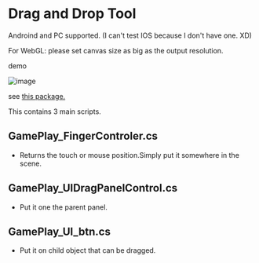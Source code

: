 # Drag and Drop Tool

Androind and PC supported.  (I can't test IOS because I don't have one. XD)

For WebGL: please set canvas size as big as the output resolution.

demo

![image](https://i.imgur.com/TFHXw8i.gif)

see [this package.](https://github.com/Lontoone/MyUnityToolLab/blob/master/DragAndDrop/DragAndDrop_DEMOGame.unitypackage)

This contains 3 main scripts.

## GamePlay_FingerControler.cs

- Returns the touch or mouse position.Simply put it somewhere in the scene.

## GamePlay_UIDragPanelControl.cs

- Put it one the parent panel.

## GamePlay_UI_btn.cs 

- Put it on child object that can be dragged.

